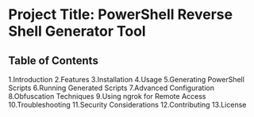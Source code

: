 # Project Title: PowerShell Reverse Shell Generator Tool
## Table of Contents
1.Introduction
2.Features
3.Installation
4.Usage
5.Generating PowerShell Scripts
6.Running Generated Scripts
7.Advanced Configuration
8.Obfuscation Techniques
9.Using ngrok for Remote Access
10.Troubleshooting
11.Security Considerations
12.Contributing
13.License
